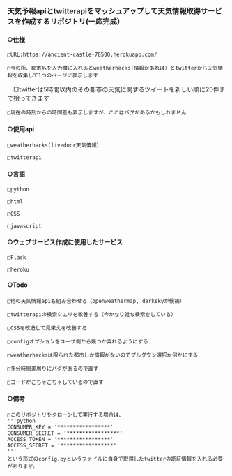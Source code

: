 ### 天気予報apiとtwitterapiをマッシュアップして天気情報取得サービスを作成するリポジトリ(一応完成）

#### ○仕様
    □URL:https://ancient-castle-70500.herokuapp.com/
    
    □今の所、都市名を入力欄に入れるとweatherhacks(情報があれば）とtwitterから天気情報を収集して1つのページに表示します
   
  　□twitterは5時間以内のその都市の天気に関するツイートを新しい順に20件まで拾ってきます
    
    □現在の時刻からの時間差も表示しますが、ここはバグがあるかもしれません

#### ○使用api
    □weatherhacks(livedoor天気情報）

    □twitterapi

#### ○言語
    □python
    
    □html

    □CSS
    
    □javascript

#### ○ウェブサービス作成に使用したサービス
    □Flask

    □heroku
    
#### ○Todo
    □他の天気情報apiも組み合わせる（openweathermap, darkskyが候補）
    
    □twitterapiの検索クエリを改善する（今かなり雑な検索をしている）
    
    □CSSを改造して見栄えを改善する
    
    □configオプションをユーザ側から幾つか弄れるようにする
    
    □weatherhacksは限られた都市しか情報がないのでプルダウン選択か何かにする
    
    □多分時間差周りにバグがあるので直す
    
    □コードがごちゃごちゃしているので直す
    
#### ○備考
    □このリポジトリをクローンして実行する場合は、
    '''python
    CONSUMER_KEY = '*****************'
    CONSUMER_SECRET = '*****************'
    ACCESS_TOKEN = '*****************'
    ACCESS_SECRET = '*****************'
    '''
    という形式のconfig.pyというファイルに自身で取得したtwitterの認証情報を入れる必要があります。
